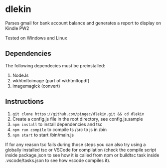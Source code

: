 # dlekin
Parses gmail for bank account balance and generates a report to display on Kindle PW2

Tested on Windows and Linux

## Dependencies
The following dependecies must be preinstalled:
1. NodeJs
1. wkhtmltoimage (part of wkhtmltopdf) 
1. imagemagick (convert)

## Instructions
1. ```git clone https://github.com/pingec/dlekin.git && cd dlekin```
1. Create a config.js file in the root directory, see config.js.sample
1. ```npm install``` to install dependencies and tsc
1. ```npm run compile``` to compile ts /src to js in /bin
1. ```npm start``` to start /bin/main.js

If for any reason tsc fails during those steps you can also try using a globally installed tsc or VSCode for compilation (check the compile script inside package.json to see how it is called from npm or buildtsc task inside .vscode/tasks.json to see how vscode compiles it).
